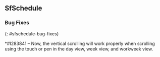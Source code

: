 ## SfSchedule

### Bug Fixes
{: #sfschedule-bug-fixes}


*\#I283841 – Now, the vertical scrolling will work properly when scrolling using the touch or pen in the day view, week view, and workweek view.

